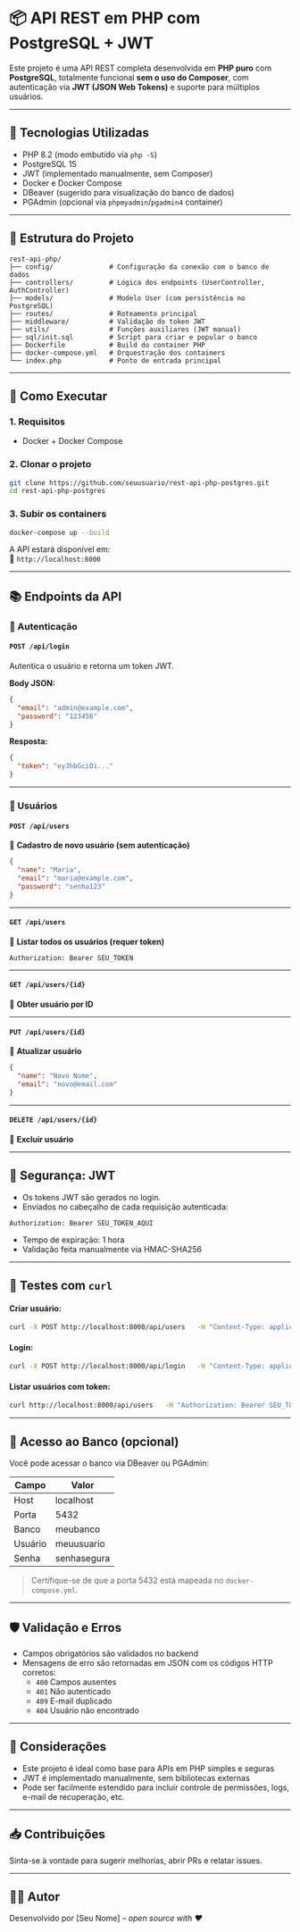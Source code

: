
# 📦 API REST em PHP com PostgreSQL + JWT

Este projeto é uma API REST completa desenvolvida em **PHP puro** com **PostgreSQL**, totalmente funcional **sem o uso do Composer**, com autenticação via **JWT (JSON Web Tokens)** e suporte para múltiplos usuários.

---

## 🚀 Tecnologias Utilizadas

- PHP 8.2 (modo embutido via `php -S`)
- PostgreSQL 15
- JWT (implementado manualmente, sem Composer)
- Docker e Docker Compose
- DBeaver (sugerido para visualização do banco de dados)
- PGAdmin (opcional via `phpmyadmin`/`pgadmin4` container)

---

## 📂 Estrutura do Projeto

```
rest-api-php/
├── config/              # Configuração da conexão com o banco de dados
├── controllers/         # Lógica dos endpoints (UserController, AuthController)
├── models/              # Modelo User (com persistência no PostgreSQL)
├── routes/              # Roteamento principal
├── middleware/          # Validação do token JWT
├── utils/               # Funções auxiliares (JWT manual)
├── sql/init.sql         # Script para criar e popular o banco
├── Dockerfile           # Build do container PHP
├── docker-compose.yml   # Orquestração dos containers
└── index.php            # Ponto de entrada principal
```

---

## 🔧 Como Executar

### 1. Requisitos

- Docker + Docker Compose

### 2. Clonar o projeto

```bash
git clone https://github.com/seuusuario/rest-api-php-postgres.git
cd rest-api-php-postgres
```

### 3. Subir os containers

```bash
docker-compose up --build
```

A API estará disponível em:  
📍 `http://localhost:8000`

---

## 📚 Endpoints da API

### 🔐 Autenticação

#### `POST /api/login`
Autentica o usuário e retorna um token JWT.

**Body JSON:**

```json
{
  "email": "admin@example.com",
  "password": "123456"
}
```

**Resposta:**
```json
{
  "token": "eyJhbGciOi..."
}
```

---

### 👤 Usuários

#### `POST /api/users`
📌 **Cadastro de novo usuário (sem autenticação)**

```json
{
  "name": "Maria",
  "email": "maria@example.com",
  "password": "senha123"
}
```

---

#### `GET /api/users`
🔐 **Listar todos os usuários (requer token)**

```http
Authorization: Bearer SEU_TOKEN
```

---

#### `GET /api/users/{id}`
🔐 **Obter usuário por ID**

---

#### `PUT /api/users/{id}`
🔐 **Atualizar usuário**

```json
{
  "name": "Novo Nome",
  "email": "novo@email.com"
}
```

---

#### `DELETE /api/users/{id}`
🔐 **Excluir usuário**

---

## 🔑 Segurança: JWT

- Os tokens JWT são gerados no login.
- Enviados no cabeçalho de cada requisição autenticada:

```http
Authorization: Bearer SEU_TOKEN_AQUI
```

- Tempo de expiração: 1 hora
- Validação feita manualmente via HMAC-SHA256

---

## 🧪 Testes com `curl`

#### Criar usuário:

```bash
curl -X POST http://localhost:8000/api/users   -H "Content-Type: application/json"   -d '{"name": "Gabriel", "email": "gabriel@exemplo.com", "password": "123456"}'
```

#### Login:

```bash
curl -X POST http://localhost:8000/api/login   -H "Content-Type: application/json"   -d '{"email": "gabriel@exemplo.com", "password": "123456"}'
```

#### Listar usuários com token:

```bash
curl http://localhost:8000/api/users   -H "Authorization: Bearer SEU_TOKEN_AQUI"
```

---

## 🧠 Acesso ao Banco (opcional)

Você pode acessar o banco via DBeaver ou PGAdmin:

| Campo     | Valor            |
|-----------|------------------|
| Host      | localhost         |
| Porta     | 5432             |
| Banco     | meubanco         |
| Usuário   | meuusuario       |
| Senha     | senhasegura      |

> Certifique-se de que a porta 5432 está mapeada no `docker-compose.yml`.

---

## 🛡️ Validação e Erros

- Campos obrigatórios são validados no backend
- Mensagens de erro são retornadas em JSON com os códigos HTTP corretos:
  - `400` Campos ausentes
  - `401` Não autenticado
  - `409` E-mail duplicado
  - `404` Usuário não encontrado

---

## 📌 Considerações

- Este projeto é ideal como base para APIs em PHP simples e seguras
- JWT é implementado manualmente, sem bibliotecas externas
- Pode ser facilmente estendido para incluir controle de permissões, logs, e-mail de recuperação, etc.

---

## 📥 Contribuições

Sinta-se à vontade para sugerir melhorias, abrir PRs e relatar issues.

---

## 🧑‍💻 Autor

Desenvolvido por [Seu Nome] – _open source with ❤️_
